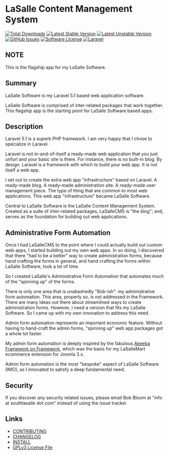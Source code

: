 # LaSalle Content Management System 

<!--
[![Build Status](https://img.shields.io/travis/lasallecms/lasallecms-l5-flagship/master.svg?style=flat-square)](https://travis-ci.org/lasallecms/lasallecms)
-->

[![Total Downloads](https://img.shields.io/packagist/dt/lasallecms/lasallecms.svg?style=flat-square)](https://packagist.org/packages/lasallecms/lasallecms)
[![Latest Stable Version](https://poser.pugx.org/lasallecms/lasallecms/v/stable.svg)](https://packagist.org/packages/lasallecms/lasallecms)
[![Latest Unstable Version](https://poser.pugx.org/lasallecms/lasallecms/v/unstable.svg)](https://packagist.org/packages/lasallecms/lasallecms)
[![GitHub Issues](https://img.shields.io/github/issues/lasallecms/lasallecms-l5-flagship.svg)](https://github.com/lasallecms/lasallecms-l5-flagship/issues)
[![Software License](https://img.shields.io/badge/license-GPLv3-brightgreen.svg?style=flat-square)](LICENSE.md)
[![Laravel](https://img.shields.io/badge/Laravel-v5.1-brightgreen.svg?style=flat-square)](http://laravel.com)

## NOTE

This is the flagship app for my LaSalle Software. 

## Summary

LaSalle Software is my Laravel 5.1 based web application software. 

LaSalle Software is comprised of inter-related packages that work together. This flagship app is the starting point for LaSalle Software based apps.


## Description

Laravel 5.1 is a superb PHP framework. I am very happy that I chose to specialize in Laravel. 

Laravel is not in-and-of-itself a ready-made web application that you just unfurl and your basic site is there. For instance, there is no built-in blog. By design. Laravel is a framework with which to build your web app. It is not itself a web app. 

I set out to create the extra web app "infrastructure" based on Laravel. A ready-made blog. A ready-made administration site. A ready-made user management piece. The type of thing that are common to most web applications. This web app "infrastructure" became LaSalle Software. 

Central to LaSalle Software is the LaSalle Content Management System. Created as a suite of inter-related packages, LaSalleCMS is "the blog"; and, serves as the foundation for building out web applications. 

## Administrative Form Automation

Once I had LaSalleCMS to the point where I could actually build out custom web apps, I started building out my own web apps. In so doing, I discovered that there "had to be a better" way to create administration forms, because hand crafting the forms in general, and hand crafting the forms within LaSalle Software, took a lot of time. 

So I created LaSalle's Administrative Form Automation that automates much of the "spinning up" of the forms. 
 
There is only one area that is unabashedly "Bob-ish": my administrative form automation. This area, properly so, is not addressed in the Framework. There are many ideas out there about streamlined ways to create administration forms. However, I need a version that fits my LaSalle Software. So I came up with my own innovation to address this need. 
 
Admin form automation represents an important economic feature. Without having to hand-craft the admin forms, "spinning up" web app packages got a whole lot faster. 

My admin form automation is deeply inspired by the fabulous [Akeeba Framework on Framework](https://github.com/akeeba/fof), which was the basis for my LaSalleMart ecommerce extension for Joomla 3.x. 

Admin form automation is the most "bespoke" aspect of LaSalle Software (IMO), as I innovated to satisfy a deep fundamental need. 


## Security

If you discover any security related issues, please email Bob Bloom at "info at southlasalle dot com" instead of using the issue tracker.

## Links

* [CONTRIBUTING](CONTRIBUTING.md)
* [CHANGELOG](CHANGELOG.md)
* [INSTALL](INSTALL.md)
* [GPLv3 License File](LICENSE.md)
 

   
  
